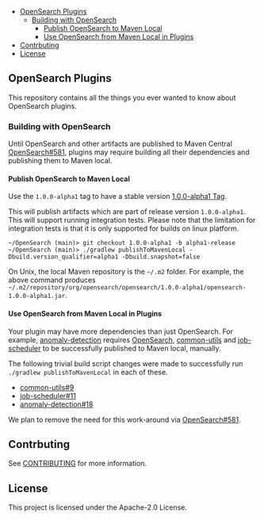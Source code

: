 - [OpenSearch Plugins](#opensearch-plugins)
  - [Building with OpenSearch](#building-with-opensearch)
    - [Publish OpenSearch to Maven Local](#publish-opensearch-to-maven-local)
    - [Use OpenSearch from Maven Local in Plugins](#use-opensearch-from-maven-local-in-plugins)
- [Contrbuting](#contrbuting)
- [License](#license)

## OpenSearch Plugins

This repository contains all the things you ever wanted to know about OpenSearch plugins.

### Building with OpenSearch

Until OpenSearch and other artifacts are published to Maven Central [OpenSearch#581](https://github.com/opensearch-project/OpenSearch/issues/581), plugins may require building all their dependencies and publishing them to Maven local.

#### Publish OpenSearch to Maven Local
Use the `1.0.0-alpha1` tag to have a stable version [1.0.0-alpha1 Tag](https://github.com/opensearch-project/OpenSearch/releases/tag/1.0.0-alpha1). 

This will publish artifacts which are part of release version `1.0.0-alpha1`.
This will support running integration tests. Please note that the limitation for integration tests is that it is only supported for builds on linux platform.

```
~/OpenSearch (main)> git checkout 1.0.0-alpha1 -b alpha1-release
~/OpenSearch (main)> ./gradlew publishToMavenLocal -Dbuild.version_qualifier=alpha1 -Dbuild.snapshot=false
```

On Unix, the local Maven repository is the `~/.m2` folder. For example, the above command produces `~/.m2/repository/org/opensearch/opensearch/1.0.0-alpha1/opensearch-1.0.0-alpha1.jar`.

#### Use OpenSearch from Maven Local in Plugins

Your plugin may have more dependencies than just OpenSearch. For example, [anomaly-detection](https://github.com/opensearch-project/anomaly-detection) requires [OpenSearch](https://github.com/opensearch-project/OpenSearch), [common-utils](https://github.com/opensearch-project/common-utils) and [job-scheduler](https://github.com/opensearch-project/job-scheduler) to be successfully published to Maven local, manually. 

The following trivial build script changes were made to successfully run `./gradlew publishToMavenLocal` in each of these.

* [common-utils#9](https://github.com/opensearch-project/common-utils/pull/9)
* [job-scheduler#11](https://github.com/opensearch-project/job-scheduler/pull/11)
* [anomaly-detection#18](https://github.com/opensearch-project/anomaly-detection/pull/18)

We plan to remove the need for this work-around via [OpenSearch#581](https://github.com/opensearch-project/OpenSearch/issues/581).

## Contrbuting

See [CONTRIBUTING](CONTRIBUTING.md#security-issue-notifications) for more information.

## License

This project is licensed under the Apache-2.0 License.
